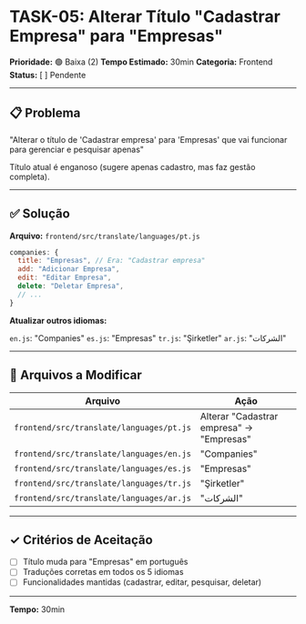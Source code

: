 # TASK-05: Alterar Título "Cadastrar Empresa" para "Empresas"

**Prioridade:** 🟢 Baixa (2)
**Tempo Estimado:** 30min
**Categoria:** Frontend
**Status:** [ ] Pendente

---

## 📋 Problema

"Alterar o título de 'Cadastrar empresa' para 'Empresas' que vai funcionar para gerenciar e pesquisar apenas"

Título atual é enganoso (sugere apenas cadastro, mas faz gestão completa).

---

## ✅ Solução

**Arquivo:** `frontend/src/translate/languages/pt.js`

```javascript
companies: {
  title: "Empresas", // Era: "Cadastrar empresa"
  add: "Adicionar Empresa",
  edit: "Editar Empresa",
  delete: "Deletar Empresa",
  // ...
}
```

**Atualizar outros idiomas:**

`en.js`: "Companies"
`es.js`: "Empresas"
`tr.js`: "Şirketler"
`ar.js`: "الشركات"

---

## 📂 Arquivos a Modificar

| Arquivo | Ação |
|---------|------|
| `frontend/src/translate/languages/pt.js` | Alterar "Cadastrar empresa" → "Empresas" |
| `frontend/src/translate/languages/en.js` | "Companies" |
| `frontend/src/translate/languages/es.js` | "Empresas" |
| `frontend/src/translate/languages/tr.js` | "Şirketler" |
| `frontend/src/translate/languages/ar.js` | "الشركات" |

---

## ✓ Critérios de Aceitação

- [ ] Título muda para "Empresas" em português
- [ ] Traduções corretas em todos os 5 idiomas
- [ ] Funcionalidades mantidas (cadastrar, editar, pesquisar, deletar)

---

**Tempo:** 30min
